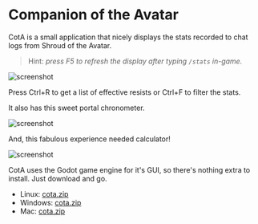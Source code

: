 # Companion of the Avatar

CotA is a small application that nicely displays the stats recorded to chat logs from Shroud of the Avatar.  
> Hint: *press F5 to refresh the display after typing `/stats` in-game.*

![screenshot](https://a4.pbase.com/o12/09/605909/1/164136608.IybcUCUb.Screenshotfrom20200529161246.png)

Press Ctrl+R to get a list of effective resists or Ctrl+F to filter the stats.

It also has this sweet portal chronometer.

![screenshot](https://a4.pbase.com/o12/09/605909/1/166622004.1LEEFIaC.Screenshotfrom20200529161225.png)

And, this fabulous experience needed calculator!

![screenshot](https://a4.pbase.com/o12/09/605909/1/169657368.SYPxjBDH.Screenshotfrom20200529170856.png)

CotA uses the Godot game engine for it's GUI, so there's nothing extra to install. Just download and go.

- Linux: [cota.zip](https://github.com/Barugon/cota_build/raw/master/linux/cota.zip)
- Windows: [cota.zip](https://github.com/Barugon/cota_build/raw/master/windows/cota.zip)
- Mac: [cota.zip](https://github.com/Barugon/cota_build/raw/master/mac/cota.zip)
